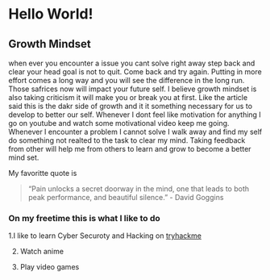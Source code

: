 # Hello World!

## Growth Mindset
when ever you encounter a issue you cant solve right away step back and clear your head goal is not to quit. Come back and try again.
Putting in more effort comes a long way and you will see the difference in the long run. Those safrices now will impact your future self. 
I believe growth mindset is also taking criticism it will make you or break you at first. Like the article said this is the dakr side of growth and it it something necessary for us to develop to better our self.
Whenever I dont feel like motivation for anything I go on youtube and watch some motivational video keep me going. 
Whenever I encounter a problem I cannot solve I walk away and find my self do something not realted to the task to clear my mind.
Taking feedback from other will help me from others to learn and grow to become a better mind set.

My favoritte quote is 
> “Pain unlocks a secret doorway in the mind, one that leads to both peak performance, and beautiful silence.” - David Goggins

### On my freetime this is what I like to do
1.I like to learn Cyber Securoty and Hacking on [tryhackme](https://tryhackme.com/)

2. Watch anime
 
3. Play video games
